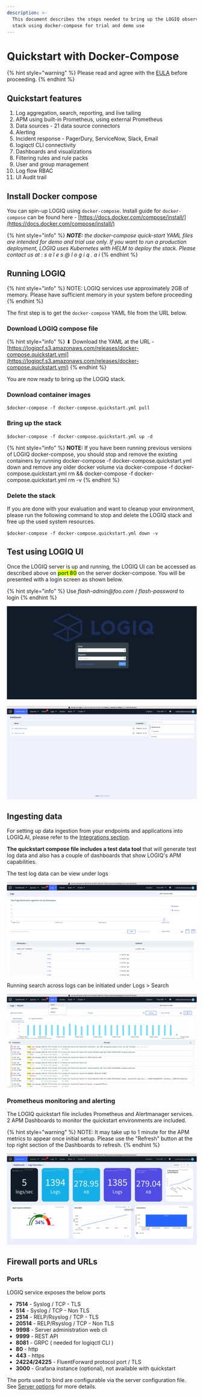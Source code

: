 ```yaml
---
description: >-
  This document describes the steps needed to bring up the LOGIQ observability
  stack using docker-compose for trial and demo use
---
```


# Quickstart with Docker-Compose

{% hint style="warning" %}
Please read and agree with the [EULA](https://docs.logiq.ai/eula/eula) before proceeding.
{% endhint %}

## Quickstart features

1. Log aggregation, search, reporting, and live tailing
2. APM using built-in Prometheus, using external Prometheus
3. Data sources - 21 data source connectors
4. Alerting
5. Incident response - PagerDury, ServiceNow, Slack, Email
6. logiqctl CLI connectivity
7. Dashboards and visualizations
8. Filtering rules and rule packs
9. User and group management
10. Log flow RBAC
11. UI Audit trail

## Install Docker compose

You can spin-up LOGIQ using `docker-compose`. Install guide for `docker-compose` can be found here - [https://docs.docker.com/compose/install/](https://docs.docker.com/compose/install/)

{% hint style="info" %}
_**NOTE:** the docker-compose quick-start YAML files are intended for demo and trial use only. If you want to run a production deployment, LOGIQ uses Kubernetes with HELM to deploy the stack. Please contact us at : s a l e s @ l o g i q . a i_
{% endhint %}

## Running LOGIQ

{% hint style="info" %}
NOTE: LOGIQ services use approximately 2GB of memory. Please have sufficient memory in your system before proceeding
{% endhint %}

The first step is to get the `docker-compose` YAML file from the URL below.

### Download LOGIQ compose file

{% hint style="info" %}
⬇ Download the YAML at the URL - [https://logiqcf.s3.amazonaws.com/releases/docker-compose.quickstart.yml](https://logiqcf.s3.amazonaws.com/releases/docker-compose.quickstart.yml)
{% endhint %}

You are now ready to bring up the LOGIQ stack.

### Download container images

```
$docker-compose -f docker-compose.quickstart.yml pull
```

### Bring up the stack

```
$docker-compose -f docker-compose.quickstart.yml up -d
```

{% hint style="info" %}
**NOTE:** If you have been running previous versions of LOGIQ docker-compose, you should stop and remove the existing containers by running docker-compose -f docker-compose.quickstart.yml down and remove any older docker volume via docker-compose -f docker-compose.quickstart.yml rm && docker-compose -f docker-compose.quickstart.yml rm -v
{% endhint %}

### Delete the stack

If you are done with your evaluation and want to cleanup your environment, please run the following command to stop and delete the LOGIQ stack and free up the used system resources.

```
$docker-compose -f docker-compose.quickstart.yml down -v
```

## Test using LOGIQ UI

Once the LOGIQ server is up and running, the LOGIQ UI can be accessed as described above on <mark style="color:green;">**port 80**</mark> on the server docker-compose. You will be presented with a login screen as shown below.

{% hint style="info" %}
Use _flash-admin@foo.com_ / _flash-password_ to login
{% endhint %}

![](<../.gitbook/assets/Screen Shot 2022-03-19 at 8.11.14 AM.png>)

![](<../.gitbook/assets/Screen Shot 2022-03-19 at 9.27.01 AM.png>)

## Ingesting data

For setting up data ingestion from your endpoints and applications into LOGIQ.AI, please refer to the [Integrations section](../integrations/overview.md).

**The quickstart compose file includes a test data tool** that will generate test log data and also has a couple of dashboards that show LOGIQ's APM capabilities.

The test log data can be view under logs&#x20;

![](<../.gitbook/assets/Screen Shot 2022-03-19 at 9.32.49 AM.png>)

Running search across logs can be initiated under Logs > Search

![](<../.gitbook/assets/Screen Shot 2022-03-19 at 9.34.11 AM.png>)

### Prometheus monitoring and alerting

The LOGIQ quickstart file includes Prometheus and Alertmanager services. 2 APM Dashboards to monitor the quickstart environments are included.

{% hint style="warning" %}
NOTE: It may take up to 1 minute for the APM metrics to appear once initial setup. Please use the "Refresh" button at the top right section of the Dashboards to refresh.
{% endhint %}

![](<../.gitbook/assets/Screen Shot 2022-03-19 at 11.40.31 AM.png>)

## Firewall ports and URLs

### Ports

LOGIQ service exposes the below ports

* **7514** - Syslog / TCP - TLS
* **514** - Syslog / TCP - Non TLS
* **2514** - RELP/Rsyslog / TCP - TLS
* **20514** - RELP/Rsyslog / TCP - Non TLS
* **9998** - Server administration web cli
* **9999** - REST API
* **8081** - GRPC ( needed for logiqctl CLI )
* **80** - http
* **443** - https
* **24224/24225** - FluentForward protocol port / TLS
* **3000** - Grafana instance (optional), not available with quickstart

The ports used to bind are configurable via the server configuration file. See [Server options](../logiq-log-ingest-server-configuration/server-options.md) for more details.
